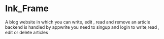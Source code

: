 # Ink_Frame
A blog website in which you can write, edit , read and remove an article backend is handled by appwrite you need to singup and login to write,read , edit or delete articles
